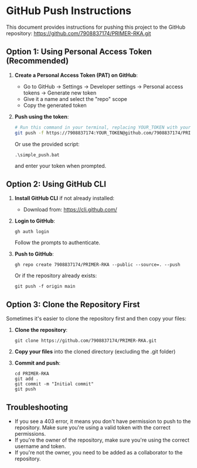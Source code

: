 # GitHub Push Instructions

This document provides instructions for pushing this project to the GitHub repository: https://github.com/7908837174/PRIMER-RKA.git

## Option 1: Using Personal Access Token (Recommended)

1. **Create a Personal Access Token (PAT) on GitHub**:
   - Go to GitHub → Settings → Developer settings → Personal access tokens → Generate new token
   - Give it a name and select the "repo" scope
   - Copy the generated token

2. **Push using the token**:
   ```bash
   # Run this command in your terminal, replacing YOUR_TOKEN with your actual token
   git push -f https://7908837174:YOUR_TOKEN@github.com/7908837174/PRIMER-RKA.git main
   ```

   Or use the provided script:
   ```
   .\simple_push.bat
   ```
   and enter your token when prompted.

## Option 2: Using GitHub CLI

1. **Install GitHub CLI** if not already installed:
   - Download from: https://cli.github.com/

2. **Login to GitHub**:
   ```
   gh auth login
   ```
   Follow the prompts to authenticate.

3. **Push to GitHub**:
   ```
   gh repo create 7908837174/PRIMER-RKA --public --source=. --push
   ```
   Or if the repository already exists:
   ```
   git push -f origin main
   ```

## Option 3: Clone the Repository First

Sometimes it's easier to clone the repository first and then copy your files:

1. **Clone the repository**:
   ```
   git clone https://github.com/7908837174/PRIMER-RKA.git
   ```

2. **Copy your files** into the cloned directory (excluding the .git folder)

3. **Commit and push**:
   ```
   cd PRIMER-RKA
   git add .
   git commit -m "Initial commit"
   git push
   ```

## Troubleshooting

- If you see a 403 error, it means you don't have permission to push to the repository. Make sure you're using a valid token with the correct permissions.
- If you're the owner of the repository, make sure you're using the correct username and token.
- If you're not the owner, you need to be added as a collaborator to the repository.